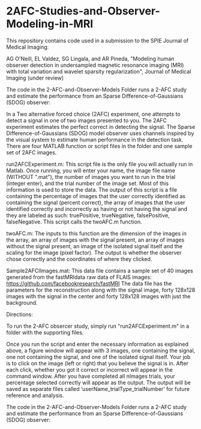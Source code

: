 # 2AFC-Studies-and-Observer-Modeling-in-MRI

This repository contains code used in a submission to the SPIE Journal of Medical Imaging:

AG O'Neill, EL Valdez, SG Lingala, and AR Pineda, "Modeling human observer detection in undersampled magnetic resonance imaging (MRI) with total variation and wavelet sparsity regularization", Journal of Medical Imaging (under review)

The code in the 2-AFC-and-Observer-Models Folder runs a 2-AFC study and estimate the performance from an Sparse Difference-of-Gaussians (SDOG) observer: 

In a Two alternative forced choice (2AFC) experiment, one attempts to detect a signal in one of two images presented to you. The 2AFC experiment estimates the perfect correct in detecting the signal.  The Sparse Difference-of-Gaussians (SDOG) model observer uses channels inspired by the visual system to estimate human performance in the detection task.  There are four MATLAB function or script files in the folder and one sample set of 2AFC images.

run2AFCExperiment.m:
This script file is the only file you will actually run in Matlab. Once running, you will enter your name, the image file name (WITHOUT ".mat"), the number of images you want to run in the trial (integer enter), and the trial number of the image set. Most of this information is used to store the data.  The output of this script is a file containing the percentage of images that the user correctly identified as containing the signal (percent correct), the array of images that the user identified correctly and incorrectly as having or not having the signal and they are labeled as such: truePositive, trueNegative, falsePositive, falseNegative.  This script calls the twoAFC.m function.

twoAFC.m:
The inputs to this function are the dimension of the images in the array, an array of images with the signal present, an array of images without the signal present, an image of the isolated signal itself and the scaling for the image (pixel factor). The output is whether the observer chose correctly and the coordinates of where they clicked.

Sample2AFCIImages.mat:
This data file contains a sample set of 40 images generated from the fastMRIdata raw data of FLAIS images:
https://github.com/facebookresearch/fastMRI
The data file has the parameters for the reconstruction along with the signal image, forty 128x128 images with the signal in the center and forty 128x128 images with just the background. 

Directions:

To run the 2-AFC obsercer study, simply run "run2AFCExperiment.m" in a folder with the supporting files.

Once you run the script and enter the necessary information as explained above, a figure window will appear with 3 images, one containing the signal, one not containing the signal, and one of the isolated signal itself. Your job is to click on the image (left or right) that you believe the signal is in. After each click, whether you got it correct or incorrect will appear in the command window. After you have completed all nImages trials, your percentage selected correctly will appear as the output.  The output will be saved as separate files called ‘userName_trialType_trialNumber’ for future reference and analysis.

The code in the 2-AFC-and-Observer-Models Folder runs a 2-AFC study and estimate the performance from an Sparse Difference-of-Gaussians (SDOG) observer: 
